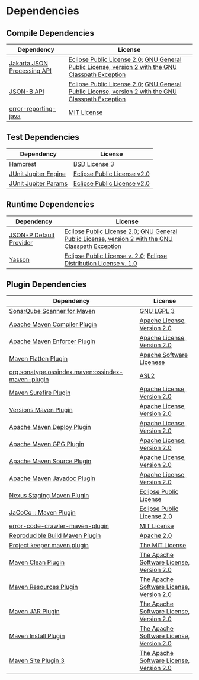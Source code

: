 <!-- @formatter:off -->
# Dependencies

## Compile Dependencies

| Dependency                       | License                                                                                                      |
| -------------------------------- | ------------------------------------------------------------------------------------------------------------ |
| [Jakarta JSON Processing API][0] | [Eclipse Public License 2.0][1]; [GNU General Public License, version 2 with the GNU Classpath Exception][2] |
| [JSON-B API][3]                  | [Eclipse Public License 2.0][1]; [GNU General Public License, version 2 with the GNU Classpath Exception][2] |
| [error-reporting-java][4]        | [MIT License][5]                                                                                             |

## Test Dependencies

| Dependency                | License                          |
| ------------------------- | -------------------------------- |
| [Hamcrest][6]             | [BSD License 3][7]               |
| [JUnit Jupiter Engine][8] | [Eclipse Public License v2.0][9] |
| [JUnit Jupiter Params][8] | [Eclipse Public License v2.0][9] |

## Runtime Dependencies

| Dependency                   | License                                                                                                      |
| ---------------------------- | ------------------------------------------------------------------------------------------------------------ |
| [JSON-P Default Provider][0] | [Eclipse Public License 2.0][1]; [GNU General Public License, version 2 with the GNU Classpath Exception][2] |
| [Yasson][10]                 | [Eclipse Public License v. 2.0][11]; [Eclipse Distribution License v. 1.0][12]                               |

## Plugin Dependencies

| Dependency                                              | License                                        |
| ------------------------------------------------------- | ---------------------------------------------- |
| [SonarQube Scanner for Maven][13]                       | [GNU LGPL 3][14]                               |
| [Apache Maven Compiler Plugin][15]                      | [Apache License, Version 2.0][16]              |
| [Apache Maven Enforcer Plugin][17]                      | [Apache License, Version 2.0][16]              |
| [Maven Flatten Plugin][18]                              | [Apache Software Licenese][19]                 |
| [org.sonatype.ossindex.maven:ossindex-maven-plugin][20] | [ASL2][19]                                     |
| [Maven Surefire Plugin][21]                             | [Apache License, Version 2.0][16]              |
| [Versions Maven Plugin][22]                             | [Apache License, Version 2.0][16]              |
| [Apache Maven Deploy Plugin][23]                        | [Apache License, Version 2.0][16]              |
| [Apache Maven GPG Plugin][24]                           | [Apache License, Version 2.0][16]              |
| [Apache Maven Source Plugin][25]                        | [Apache License, Version 2.0][16]              |
| [Apache Maven Javadoc Plugin][26]                       | [Apache License, Version 2.0][16]              |
| [Nexus Staging Maven Plugin][27]                        | [Eclipse Public License][28]                   |
| [JaCoCo :: Maven Plugin][29]                            | [Eclipse Public License 2.0][30]               |
| [error-code-crawler-maven-plugin][31]                   | [MIT License][32]                              |
| [Reproducible Build Maven Plugin][33]                   | [Apache 2.0][19]                               |
| [Project keeper maven plugin][34]                       | [The MIT License][35]                          |
| [Maven Clean Plugin][36]                                | [The Apache Software License, Version 2.0][19] |
| [Maven Resources Plugin][37]                            | [The Apache Software License, Version 2.0][19] |
| [Maven JAR Plugin][38]                                  | [The Apache Software License, Version 2.0][19] |
| [Maven Install Plugin][39]                              | [The Apache Software License, Version 2.0][19] |
| [Maven Site Plugin 3][40]                               | [The Apache Software License, Version 2.0][19] |

[0]: https://github.com/eclipse-ee4j/jsonp
[1]: https://projects.eclipse.org/license/epl-2.0
[2]: https://projects.eclipse.org/license/secondary-gpl-2.0-cp
[3]: https://eclipse-ee4j.github.io/jsonb-api
[4]: https://github.com/exasol/error-reporting-java/
[5]: https://github.com/exasol/error-reporting-java/blob/main/LICENSE
[6]: http://hamcrest.org/JavaHamcrest/
[7]: http://opensource.org/licenses/BSD-3-Clause
[8]: https://junit.org/junit5/
[9]: https://www.eclipse.org/legal/epl-v20.html
[10]: https://projects.eclipse.org/projects/ee4j.yasson
[11]: http://www.eclipse.org/legal/epl-v20.html
[12]: http://www.eclipse.org/org/documents/edl-v10.php
[13]: http://sonarsource.github.io/sonar-scanner-maven/
[14]: http://www.gnu.org/licenses/lgpl.txt
[15]: https://maven.apache.org/plugins/maven-compiler-plugin/
[16]: https://www.apache.org/licenses/LICENSE-2.0.txt
[17]: https://maven.apache.org/enforcer/maven-enforcer-plugin/
[18]: https://www.mojohaus.org/flatten-maven-plugin/
[19]: http://www.apache.org/licenses/LICENSE-2.0.txt
[20]: https://sonatype.github.io/ossindex-maven/maven-plugin/
[21]: https://maven.apache.org/surefire/maven-surefire-plugin/
[22]: http://www.mojohaus.org/versions-maven-plugin/
[23]: https://maven.apache.org/plugins/maven-deploy-plugin/
[24]: https://maven.apache.org/plugins/maven-gpg-plugin/
[25]: https://maven.apache.org/plugins/maven-source-plugin/
[26]: https://maven.apache.org/plugins/maven-javadoc-plugin/
[27]: http://www.sonatype.com/public-parent/nexus-maven-plugins/nexus-staging/nexus-staging-maven-plugin/
[28]: http://www.eclipse.org/legal/epl-v10.html
[29]: https://www.jacoco.org/jacoco/trunk/doc/maven.html
[30]: https://www.eclipse.org/legal/epl-2.0/
[31]: https://github.com/exasol/error-code-crawler-maven-plugin/
[32]: https://github.com/exasol/error-code-crawler-maven-plugin/blob/main/LICENSE
[33]: http://zlika.github.io/reproducible-build-maven-plugin
[34]: https://github.com/exasol/project-keeper/
[35]: https://github.com/exasol/project-keeper/blob/main/LICENSE
[36]: http://maven.apache.org/plugins/maven-clean-plugin/
[37]: http://maven.apache.org/plugins/maven-resources-plugin/
[38]: http://maven.apache.org/plugins/maven-jar-plugin/
[39]: http://maven.apache.org/plugins/maven-install-plugin/
[40]: http://maven.apache.org/plugins/maven-site-plugin/

